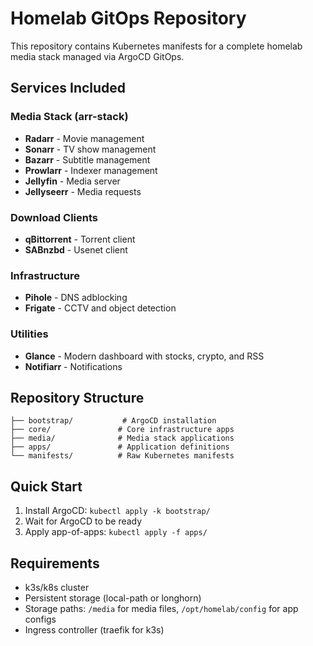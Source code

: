 # Homelab GitOps Repository

This repository contains Kubernetes manifests for a complete homelab media stack managed via ArgoCD GitOps.

## Services Included

### Media Stack (arr-stack)
- **Radarr** - Movie management
- **Sonarr** - TV show management  
- **Bazarr** - Subtitle management
- **Prowlarr** - Indexer management
- **Jellyfin** - Media server
- **Jellyseerr** - Media requests

### Download Clients
- **qBittorrent** - Torrent client
- **SABnzbd** - Usenet client

### Infrastructure
- **Pihole** - DNS adblocking
- **Frigate** - CCTV and object detection

### Utilities
- **Glance** - Modern dashboard with stocks, crypto, and RSS
- **Notifiarr** - Notifications

## Repository Structure

```
├── bootstrap/           # ArgoCD installation
├── core/               # Core infrastructure apps
├── media/              # Media stack applications
├── apps/               # Application definitions
└── manifests/          # Raw Kubernetes manifests
```

## Quick Start

1. Install ArgoCD: `kubectl apply -k bootstrap/`
2. Wait for ArgoCD to be ready
3. Apply app-of-apps: `kubectl apply -f apps/`

## Requirements

- k3s/k8s cluster
- Persistent storage (local-path or longhorn)
- Storage paths: `/media` for media files, `/opt/homelab/config` for app configs
- Ingress controller (traefik for k3s)